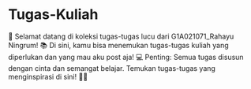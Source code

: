 # Tugas-Kuliah
🌟 Selamat datang di koleksi tugas-tugas lucu dari G1A021071_Rahayu Ningrum! 📚 Di sini, kamu bisa menemukan tugas-tugas kuliah yang diperlukan dan yang mau aku post aja! 💻  Penting: Semua tugas disusun dengan cinta dan semangat belajar. Temukan tugas-tugas yang menginspirasi di sini! 💖✨
